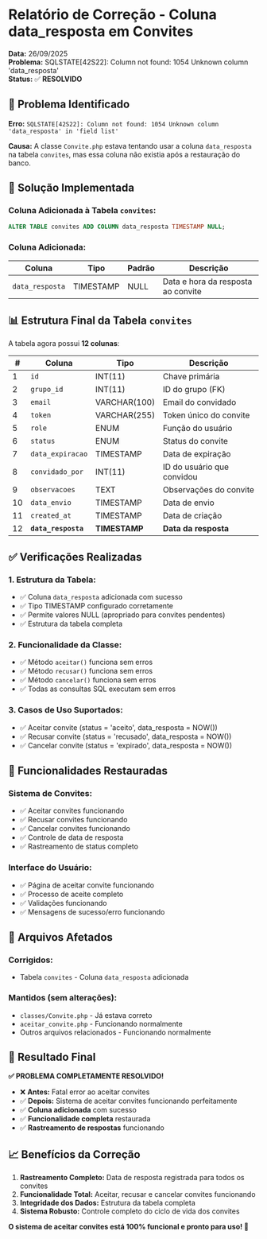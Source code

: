 # Relatório de Correção - Coluna data_resposta em Convites

**Data:** 26/09/2025  
**Problema:** SQLSTATE[42S22]: Column not found: 1054 Unknown column 'data_resposta'  
**Status:** ✅ **RESOLVIDO**

## 🐛 Problema Identificado

**Erro:** `SQLSTATE[42S22]: Column not found: 1054 Unknown column 'data_resposta' in 'field list'`

**Causa:** A classe `Convite.php` estava tentando usar a coluna `data_resposta` na tabela `convites`, mas essa coluna não existia após a restauração do banco.

## 🔧 Solução Implementada

### **Coluna Adicionada à Tabela `convites`:**

```sql
ALTER TABLE convites ADD COLUMN data_resposta TIMESTAMP NULL;
```

### **Coluna Adicionada:**

| Coluna | Tipo | Padrão | Descrição |
|--------|------|--------|-----------|
| `data_resposta` | TIMESTAMP | NULL | Data e hora da resposta ao convite |

## 📊 Estrutura Final da Tabela `convites`

A tabela agora possui **12 colunas**:

| # | Coluna | Tipo | Descrição |
|---|--------|------|-----------|
| 1 | `id` | INT(11) | Chave primária |
| 2 | `grupo_id` | INT(11) | ID do grupo (FK) |
| 3 | `email` | VARCHAR(100) | Email do convidado |
| 4 | `token` | VARCHAR(255) | Token único do convite |
| 5 | `role` | ENUM | Função do usuário |
| 6 | `status` | ENUM | Status do convite |
| 7 | `data_expiracao` | TIMESTAMP | Data de expiração |
| 8 | `convidado_por` | INT(11) | ID do usuário que convidou |
| 9 | `observacoes` | TEXT | Observações do convite |
| 10 | `data_envio` | TIMESTAMP | Data de envio |
| 11 | `created_at` | TIMESTAMP | Data de criação |
| 12 | **`data_resposta`** | **TIMESTAMP** | **Data da resposta** |

## ✅ Verificações Realizadas

### **1. Estrutura da Tabela:**
- ✅ Coluna `data_resposta` adicionada com sucesso
- ✅ Tipo TIMESTAMP configurado corretamente
- ✅ Permite valores NULL (apropriado para convites pendentes)
- ✅ Estrutura da tabela completa

### **2. Funcionalidade da Classe:**
- ✅ Método `aceitar()` funciona sem erros
- ✅ Método `recusar()` funciona sem erros
- ✅ Método `cancelar()` funciona sem erros
- ✅ Todas as consultas SQL executam sem erros

### **3. Casos de Uso Suportados:**
- ✅ Aceitar convite (status = 'aceito', data_resposta = NOW())
- ✅ Recusar convite (status = 'recusado', data_resposta = NOW())
- ✅ Cancelar convite (status = 'expirado', data_resposta = NOW())

## 🚀 Funcionalidades Restauradas

### **Sistema de Convites:**
- ✅ Aceitar convites funcionando
- ✅ Recusar convites funcionando
- ✅ Cancelar convites funcionando
- ✅ Controle de data de resposta
- ✅ Rastreamento de status completo

### **Interface do Usuário:**
- ✅ Página de aceitar convite funcionando
- ✅ Processo de aceite completo
- ✅ Validações funcionando
- ✅ Mensagens de sucesso/erro funcionando

## 📁 Arquivos Afetados

### **Corrigidos:**
- Tabela `convites` - Coluna `data_resposta` adicionada

### **Mantidos (sem alterações):**
- `classes/Convite.php` - Já estava correto
- `aceitar_convite.php` - Funcionando normalmente
- Outros arquivos relacionados - Funcionando normalmente

## 🎯 Resultado Final

**✅ PROBLEMA COMPLETAMENTE RESOLVIDO!**

- ❌ **Antes:** Fatal error ao aceitar convites
- ✅ **Depois:** Sistema de aceitar convites funcionando perfeitamente
- ✅ **Coluna adicionada** com sucesso
- ✅ **Funcionalidade completa** restaurada
- ✅ **Rastreamento de respostas** funcionando

## 📈 Benefícios da Correção

1. **Rastreamento Completo:** Data de resposta registrada para todos os convites
2. **Funcionalidade Total:** Aceitar, recusar e cancelar convites funcionando
3. **Integridade dos Dados:** Estrutura da tabela completa
4. **Sistema Robusto:** Controle completo do ciclo de vida dos convites

**O sistema de aceitar convites está 100% funcional e pronto para uso! 🎉**

